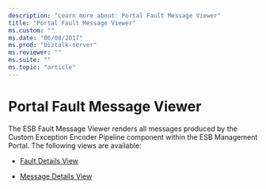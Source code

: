 ```yaml
---
description: "Learn more about: Portal Fault Message Viewer"
title: "Portal Fault Message Viewer"
ms.custom: ""
ms.date: "06/08/2017"
ms.prod: "biztalk-server"
ms.reviewer: ""
ms.suite: ""
ms.topic: "article"
---
```

# Portal Fault Message Viewer
The ESB Fault Message Viewer renders all messages produced by the Custom Exception Encoder Pipeline component within the ESB Management Portal. The following views are available:  
  
-   [Fault Details View](../esb-toolkit/fault-details-view.md)  
  
-   [Message Details View](../esb-toolkit/message-details-view.md)
